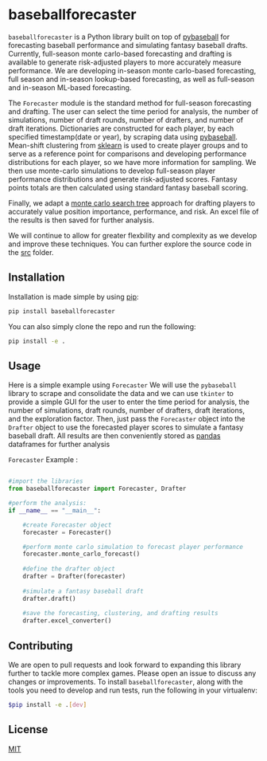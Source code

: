 ﻿# baseballforecaster

`baseballforecaster` is a Python library built on top of [pybaseball](https://github.com/jldbc/pybaseball) for forecasting baseball performance and simulating fantasy baseball drafts. Currently, full-season monte carlo-based forecasting and drafting is available to generate risk-adjusted players to more accurately measure performance. We are developing in-season monte carlo-based forecasting, full season and in-season lookup-based forecasting, as well as full-season and in-season ML-based forecasting.

The `Forecaster` module is the standard method for full-season forecasting and drafting. The user can select the time period for analysis, the number of simulations, number of draft rounds, number of drafters, and number of draft iterations. Dictionaries are constructed for each player, by each specified timestamp(date or year), by scraping data using [pybaseball](https://github.com/jldbc/pybaseball). Mean-shift clustering from [sklearn](https://scikit-learn.org/stable/) is used to create player groups and to serve as a reference point for comparisons and developing performance distributions for each player, so we have more information for sampling. We then use monte-carlo simulations to develop full-season player performance distributions and generate risk-adjusted scores. Fantasy points totals are then calculated using standard fantasy baseball scoring. 

Finally, we adapt a [monte carlo search tree](https://github.com/ykeuter/ffl/blob/master/notebooks/mcts.ipynb) approach for drafting players to accurately value position importance, performance, and risk. An excel file of the results is then saved for further analysis. 

We will continue to allow for greater flexbility and complexity as we develop and improve these techniques. You can further explore the source code in the [src](https://github.com/baileymorton989/baseballforecaster/tree/master/src) folder.

## Installation

Installation is made simple by using [pip](https://pip.pypa.io/en/stable/):

```bash
pip install baseballforecaster
```
You can also simply clone the repo and run the following:

```bash
pip install -e .
```

## Usage

Here is a simple example using `Forecaster` We will use the `pybaseball` library to scrape and consolidate the data and we can use `tkinter` to provide a simple GUI for the user to enter the time period for analysis, the number of simulations, draft rounds, number of drafters, draft iterations, and the exploration factor. Then, just pass the `Forecaster` object into the `Drafter` object to use the forecasted player scores to simulate a fantasy baseball draft. All results are then conveniently stored as [pandas](https://pandas.pydata.org/) dataframes for further analysis 

`Forecaster` Example : 

```python

#import the libraries
from baseballforecaster import Forecaster, Drafter

#perform the analysis:
if __name__ == "__main__":

    #create Forecaster object
    forecaster = Forecaster()

    #perform monte carlo simulation to forecast player performance
    forecaster.monte_carlo_forecast()
    
    #define the drafter object
    drafter = Drafter(forecaster)
    
    #simulate a fantasy baseball draft
    drafter.draft()
    
    #save the forecasting, clustering, and drafting results
    drafter.excel_converter()
```

## Contributing
We are open to pull requests and look forward to expanding this library further to tackle more complex games. Please open an issue to discuss any changes or improvements.
To install `baseballforecaster`, along with the tools you need to develop and run tests, run the following in your virtualenv:

```bash
$pip install -e .[dev]
```

## License

[MIT](https://choosealicense.com/licenses/mit/)
